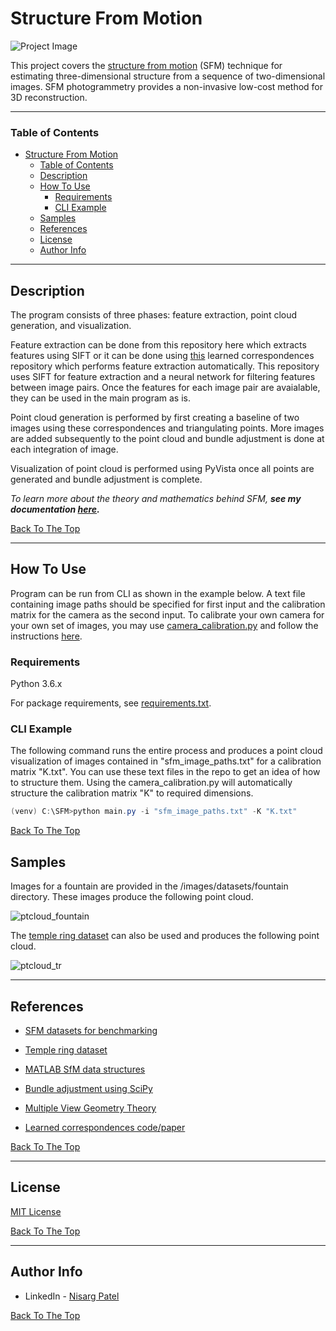 # Structure From Motion

![Project Image](https://raw.githubusercontent.com/patel-nisarg/Structure_from_motion/main/images/samples/fountain_pt_cloud_compare.PNG)

This project covers the [structure from motion](https://en.wikipedia.org/wiki/Structure_from_motion) (SFM) technique for estimating three-dimensional structure from a sequence of two-dimensional images. SFM photogrammetry provides a non-invasive low-cost method for 3D reconstruction.

---

### Table of Contents

- [Structure From Motion](#structure-from-motion)
    - [Table of Contents](#table-of-contents)
  - [Description](#description)
  - [How To Use](#how-to-use)
    - [Requirements](#requirements)
    - [CLI Example](#cli-example)
  - [Samples](#samples)
  - [References](#references)
  - [License](#license)
  - [Author Info](#author-info)

---

## Description

The program consists of three phases: feature extraction, point cloud generation, and visualization.

Feature extraction can be done from this repository here which extracts features using SIFT or it can be done using [this](https://github.com/patel-nisarg/learned-correspondence-release/blob/master/generate_matches.py) learned correspondences repository which performs feature extraction automatically. This repository uses SIFT for feature extraction and a neural network for filtering features between image pairs. Once the features for each image pair are avaialable, they can be used in the main program as is.

Point cloud generation is performed by first creating a baseline of two images using these correspondences and triangulating points. More images are added subsequently to the point cloud and bundle adjustment is done at each integration of image.

Visualization of point cloud is performed using PyVista once all points are generated and bundle adjustment is complete.

*To learn more about the theory and mathematics behind SFM, **see my documentation [here](https://github.com/patel-nisarg/Structure_from_motion/blob/main/docs/Documentation.pdf).***

[Back To The Top](#read-me-template)

---

## How To Use

Program can be run from CLI as shown in the example below. A text file containing image paths should be specified for first input and the calibration matrix for the camera as the second input. To calibrate your own camera for your own set of images, you may use [camera_calibration.py](https://github.com/patel-nisarg/Structure_from_motion/blob/main/camera_calibration/camera_calibration.py) and follow the instructions [here](https://docs.opencv.org/master/dc/dbb/tutorial_py_calibration.html).


### Requirements
Python 3.6.x

For package requirements, see [requirements.txt](https://github.com/patel-nisarg/Structure_from_motion/blob/main/requirements.txt).

### CLI Example

The following command runs the entire process and produces a point cloud visualization of images contained in "sfm_image_paths.txt" for a calibration matrix "K.txt". You can use these text files in the repo to get an idea of how to structure them. Using the camera_calibration.py will automatically structure the calibration matrix "K" to required dimensions.

```powershell
(venv) C:\SFM>python main.py -i "sfm_image_paths.txt" -K "K.txt"
```


[Back To The Top](#read-me-template)

## Samples

Images for a fountain are provided in the /images/datasets/fountain directory. These images produce the following point cloud.

![ptcloud_fountain](https://github.com/patel-nisarg/Structure_from_motion/blob/main/images/samples/fountain_gif1.gif)


The [temple ring dataset](https://vision.middlebury.edu/mview/data/) can also be used and produces the following point cloud. 

![ptcloud_tr](https://github.com/patel-nisarg/Structure_from_motion/blob/main/images/samples/temple_ring_pt_cloud.PNG)

---

## References
- [SFM datasets for benchmarking](https://github.com/openMVG/SfM_quality_evaluation)

- [Temple ring dataset](https://vision.middlebury.edu/mview/data/)

- [MATLAB SfM data structures](https://www.mathworks.com/help/vision/structure-from-motion-and-visual-slam.html)

- [Bundle adjustment using SciPy](https://github.com/patel-nisarg/Structure_from_motion/blob/main/camera_calibration/camera_calibration.py)

- [Multiple View Geometry Theory](https://books.google.ca/books/about/Multiple_View_Geometry_in_Computer_Visio.html?id=si3R3Pfa98QC&source=kp_book_description&redir_esc=y)

- [Learned correspondences code/paper](https://github.com/vcg-uvic/learned-correspondence-release)

[Back To The Top](#read-me-template)

---

## License

[MIT License](https://github.com/patel-nisarg/Structure_from_motion/blob/main/LICENSE)



[Back To The Top](#read-me-template)

---

## Author Info


- LinkedIn - [Nisarg Patel](www.linkedin.com/in/nisarg-patel-52202a158)

[Back To The Top](#read-me-template)
